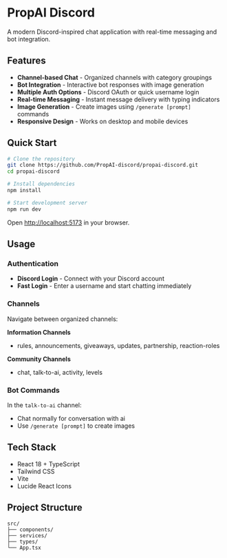 # PropAI Discord

A modern Discord-inspired chat application with real-time messaging and bot integration.

## Features

- **Channel-based Chat** - Organized channels with category groupings
- **Bot Integration** - Interactive bot responses with image generation
- **Multiple Auth Options** - Discord OAuth or quick username login  
- **Real-time Messaging** - Instant message delivery with typing indicators
- **Image Generation** - Create images using `/generate [prompt]` commands
- **Responsive Design** - Works on desktop and mobile devices

## Quick Start

```bash
# Clone the repository
git clone https://github.com/PropAI-discord/propai-discord.git
cd propai-discord

# Install dependencies
npm install

# Start development server
npm run dev
```

Open [http://localhost:5173](http://localhost:5173) in your browser.

## Usage

### Authentication
- **Discord Login** - Connect with your Discord account
- **Fast Login** - Enter a username and start chatting immediately

### Channels
Navigate between organized channels:

**Information Channels**
- rules, announcements, giveaways, updates, partnership, reaction-roles

**Community Channels** 
- chat, talk-to-ai, activity, levels

### Bot Commands
In the `talk-to-ai` channel:
- Chat normally for conversation with ai
- Use `/generate [prompt]` to create images

## Tech Stack

- React 18 + TypeScript
- Tailwind CSS
- Vite
- Lucide React Icons


## Project Structure

```
src/
├── components/     
├── services/      
├── types/          
└── App.tsx        
```

